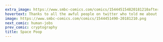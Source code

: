 ```yaml
---
extra_image: https://www.smbc-comics.com/comics/154445154820181210after.png
hovertext: Thanks to all the awful people on twitter who told me about the bags and bags of crap we've left on the moon.
image: https://www.smbc-comics.com/comics/1544451490-20181210.png
next_comic: human-jobs
prev_comic: cryptography
title: Space Poop
---
```


